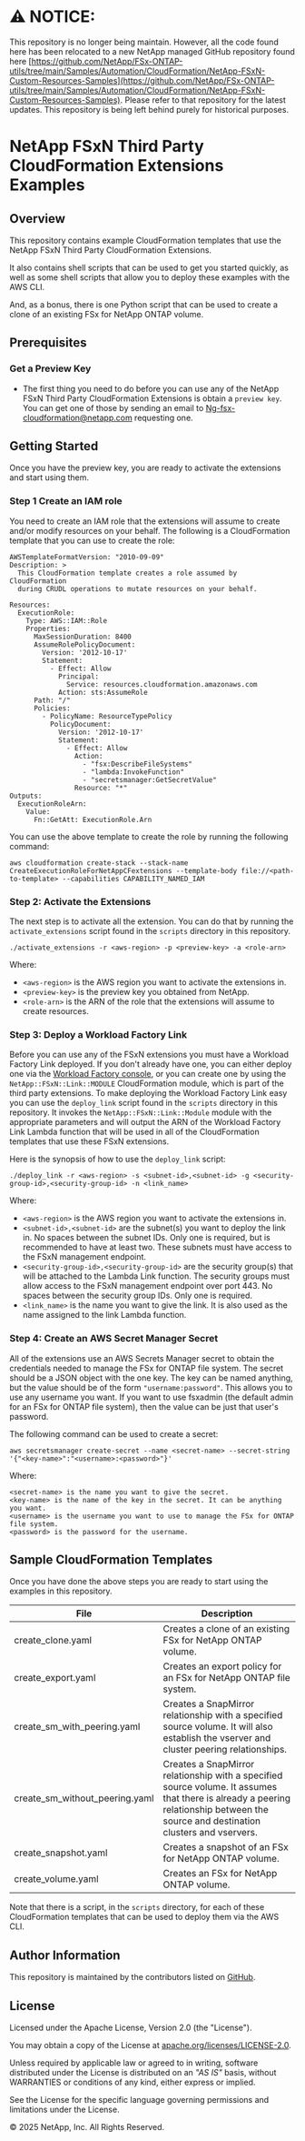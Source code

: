# :warning: **NOTICE:**

This repository is no longer being maintain. However, all the code found here has been relocated to a new NetApp managed GitHub repository found here [https://github.com/NetApp/FSx-ONTAP-utils/tree/main/Samples/Automation/CloudFormation/NetApp-FSxN-Custom-Resources-Samples](https://github.com/NetApp/FSx-ONTAP-utils/tree/main/Samples/Automation/CloudFormation/NetApp-FSxN-Custom-Resources-Samples). Please refer to that repository for the latest updates. This repository is being left behind purely for historical purposes.

# NetApp FSxN Third Party CloudFormation Extensions Examples

## Overview
This repository contains example CloudFormation templates that use the NetApp FSxN Third Party CloudFormation Extensions.

It also contains shell scripts that can be used to get you started quickly, as well as some shell
scripts that allow you to deploy these examples with the AWS CLI.

And, as a bonus, there is one Python script that can be used to create a clone of an existing FSx for NetApp ONTAP volume.

## Prerequisites
### Get a Preview Key
- The first thing you need to do before you can use any of the NetApp FSxN Third Party CloudFormation Extensions is obtain a `preview key`.
You can get one of those by sending an email to [Ng-fsx-cloudformation@netapp.com](mailto:Ng-fsx-cloudformation@netapp.com) requesting one.

## Getting Started
Once you have the preview key, you are ready to activate the extensions and start using them.

### Step 1 Create an IAM role
You need to create an IAM role that the extensions will assume to create and/or modify resources on your behalf.
The following is a CloudFormation template that you can use to create the role:
```
AWSTemplateFormatVersion: "2010-09-09"
Description: >
  This CloudFormation template creates a role assumed by CloudFormation
  during CRUDL operations to mutate resources on your behalf.

Resources:
  ExecutionRole:
    Type: AWS::IAM::Role
    Properties:
      MaxSessionDuration: 8400
      AssumeRolePolicyDocument:
        Version: '2012-10-17'
        Statement:
          - Effect: Allow
            Principal:
              Service: resources.cloudformation.amazonaws.com
            Action: sts:AssumeRole
      Path: "/"
      Policies:
        - PolicyName: ResourceTypePolicy
          PolicyDocument:
            Version: '2012-10-17'
            Statement:
              - Effect: Allow
                Action:
                  - "fsx:DescribeFileSystems"
                  - "lambda:InvokeFunction"
                  - "secretsmanager:GetSecretValue"
                Resource: "*"
Outputs:
  ExecutionRoleArn:
    Value:
      Fn::GetAtt: ExecutionRole.Arn
```
You can use the above template to create the role by running the following command:
```
aws cloudformation create-stack --stack-name CreateExecutionRoleForNetAppCFextensions --template-body file://<path-to-template> --capabilities CAPABILITY_NAMED_IAM
```

### Step 2: Activate the Extensions
The next step is to activate all the extension. You can do that by running the `activate_extensions`
script found in the `scripts` directory in this repository.
```
./activate_extensions -r <aws-region> -p <preview-key> -a <role-arn>
```
Where:
- `<aws-region>` is the AWS region you want to activate the extensions in.
- `<preview-key>` is the preview key you obtained from NetApp.
- `<role-arn>` is the ARN of the role that the extensions will assume to create resources.

### Step 3: Deploy a Workload Factory Link
Before you can use any of the FSxN extensions you must have a Workload Factory Link deployed.
If you don't already have one, you can either deploy one via the [Workload Factory console](https://console.workloads.netapp.com),
or you can create one by using the `NetApp::FSxN::Link::MODULE` CloudFormation module, which is part of the third party extensions.
To make deploying the Workload Factory Link easy you can use the `deploy_link` script found in the `scripts` directory in this repository.
It invokes the `NetApp::FSxN::Link::Module` module with the appropriate parameters and will output the ARN
of the Workload Factory Link Lambda function that will be used in all of the CloudFormation templates that use these FSxN extensions.

Here is the synopsis of how to use the `deploy_link` script:
```
./deploy_link -r <aws-region> -s <subnet-id>,<subnet-id> -g <security-group-id>,<security-group-id> -n <link_name>
```
Where:
- `<aws-region>` is the AWS region you want to activate the extensions in.
- `<subnet-id>,<subnet-id>` are the subnet(s) you want to deploy the link in. No spaces between the subnet IDs.
Only one is required, but is recommended to have at least two. These subnets must have access to the FSxN management endpoint.
- `<security-group-id>,<security-group-id>` are the security group(s) that will be attached to the Lambda Link function.
The security groups must allow access to the FSxN management endpoint over port 443.
No spaces between the security group IDs. Only one is required.
- `<link_name>` is the name you want to give the link. It is also used as the name assigned to the link Lambda function.

### Step 4: Create an AWS Secret Manager Secret
All of the extensions use an AWS Secrets Manager secret to obtain the credentials needed to manage the FSx for ONTAP file system.
The secret should be a JSON object with the one key. The key can be named anything, but the value should be of the form `"username:password"`.
This allows you to use any username you want. If you want to use fsxadmin (the default admin for an FSx for ONTAP file system), then the value can be just that user's password.

The following command can be used to create a secret:
```
aws secretsmanager create-secret --name <secret-name> --secret-string '{"<key-name>":"<username>:<password>"}'
```
Where:
```
<secret-name> is the name you want to give the secret.
<key-name> is the name of the key in the secret. It can be anything you want.
<username> is the username you want to use to manage the FSx for ONTAP file system.
<password> is the password for the username.
```

## Sample CloudFormation Templates
Once you have done the above steps you are ready to start using the examples in this repository.

| File | Description |
|------|-------------|
|create_clone.yaml|Creates a clone of an existing FSx for NetApp ONTAP volume.|
|create_export.yaml|Creates an export policy for an FSx for NetApp ONTAP file system.|
|create_sm_with_peering.yaml|Creates a SnapMirror relationship with a specified source volume. It will also establish the vserver and cluster peering relationships.|
|create_sm_without_peering.yaml|Creates a SnapMirror relationship with a specified source volume. It assumes that there is already a peering relationship between the source and destination clusters and vservers.|
|create_snapshot.yaml|Creates a snapshot of an FSx for NetApp ONTAP volume.|
|create_volume.yaml|Creates an FSx for NetApp ONTAP volume.|

Note that there is a script, in the `scripts` directory, for each of these CloudFormation templates that can be used to deploy them via the AWS CLI.

## Author Information

This repository is maintained by the contributors listed on [GitHub](https://github.com/NetApp/FSx-ONTAP-samples-scripts/graphs/contributors).

## License

Licensed under the Apache License, Version 2.0 (the "License").

You may obtain a copy of the License at [apache.org/licenses/LICENSE-2.0](http://www.apache.org/licenses/LICENSE-2.0).

Unless required by applicable law or agreed to in writing, software distributed under the License is distributed on an _"AS IS"_ basis, without WARRANTIES or conditions of any kind, either express or implied.

See the License for the specific language governing permissions and limitations under the License.

© 2025 NetApp, Inc. All Rights Reserved.
